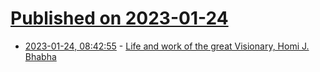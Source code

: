 # [Published on 2023-01-24](index.md)

* [2023-01-24, 08:42:55](https://news.ycombinator.com/item?id=34501120) - [Life and work of the great Visionary, Homi J. Bhabha](https://artsandculture.google.com/story/life-and-work-of-the-great-visionary-homi-j-bhabha-tata-institute-of-fundamental-research/swVxRxSI7wMA8A?hl=en)
